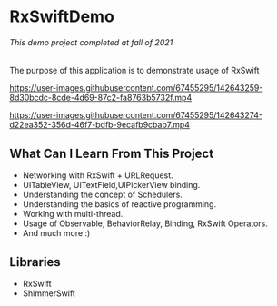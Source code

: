 # RxSwiftDemo


###### This demo project completed at fall of 2021

The purpose of this application is to demonstrate usage of RxSwift


https://user-images.githubusercontent.com/67455295/142643259-8d30bcdc-8cde-4d69-87c2-fa8763b5732f.mp4


https://user-images.githubusercontent.com/67455295/142643274-d22ea352-356d-46f7-bdfb-9ecafb9cbab7.mp4


## What Can I Learn From This Project

- Networking with RxSwift + URLRequest.
- UITableView, UITextField,UIPickerView binding.
- Understanding the concept of Schedulers.
- Understanding the basics of reactive programming.
- Working with multi-thread.
- Usage of Observable, BehaviorRelay, Binding, RxSwift Operators.
- And much more :)

## Libraries

- RxSwift
- ShimmerSwift
